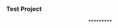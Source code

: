 ### Test Project



<!--
<p align="left" > <img src="assets/img/test.jpg" width="1000px"/> </p>
-->



<p align="center">*********</p>


